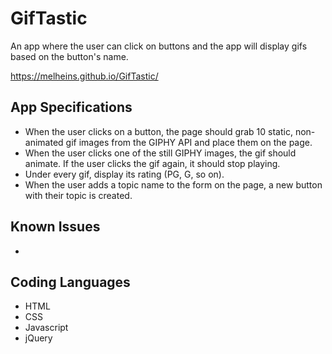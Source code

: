 # GifTastic
An app where the user can click on buttons and the app will display gifs based on the button's name.

https://melheins.github.io/GifTastic/
## App Specifications
* When the user clicks on a button, the page should grab 10 static, non-animated gif images from the GIPHY API and place them on the page.
* When the user clicks one of the still GIPHY images, the gif should animate. If the user clicks the gif again, it should stop playing.
* Under every gif, display its rating (PG, G, so on).
* When the user adds a topic name to the form on the page, a new button with their topic is created.
## Known Issues
* 
## Coding Languages
* HTML
* CSS
* Javascript
* jQuery
